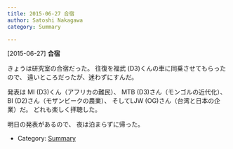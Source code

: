 ```yaml
---
title: 2015-06-27 合宿
author: Satoshi Nakagawa
category: Summary

---
```


[2015-06-27] **合宿** 

 きょうは研究室の合宿だった。
往復を福武 (D3)くんの車に同乗させてもらったので、
遠いところだったが、迷わずにすんだ。

 発表は
MI (D3)くん（アフリカの難民）、
MTB (D3)さん（モンゴルの近代化）、
BI (D2)さん（モザンビークの農業）、
そしてLJW (OG)さん（台湾と日本の企業）だ。
どれも楽しく拝聴した。

 明日の発表があるので、
夜は泊まらずに帰った。

- Category: [Summary](https://merapano.github.io/categories.html#Summary)

